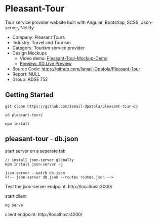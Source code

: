 # Pleasant-Tour
Tour service provider website built with Angular, Bootstrap, SCSS, Json-server, Netlify

- Company: Pleasant Tours
- Industry: Travel and Tourism
- Category: Tourism service provider
- Design Mockups
  - Video demo: [Pleasant-Tour-Mockup-Demo](https://drive.google.com/file/d/1xaSxumWA3WrBHsylBv4jwVxVkDIkirJ9/view?usp=sharing)
  - [Preview: XD Live Preview](https://xd.adobe.com/view/a235af64-75a8-483b-824b-3c6fba237216-f766/?fullscreen&hints=off)
- Source Code: <https://github.com/Ismail-Opatola/Pleasant-Tour> 
- Report: NULL
- Group: ADSE 752

## Getting Started

    git clone https://github.com/Ismail-Opatola/pleasant-tour-db

    cd pleasant-tour/
    
    npm install

## pleasant-tour - db.json

start server on a seperate tab
    
    // install json-server globally
    npm install json-server -g

    json-server --watch db.json
    <!-- json-server db.json --routes routes.json -->

Test the json-server endpoint: http://localhost:3000/

start client

    ng serve

client endpoint: http://localhost:4200/
